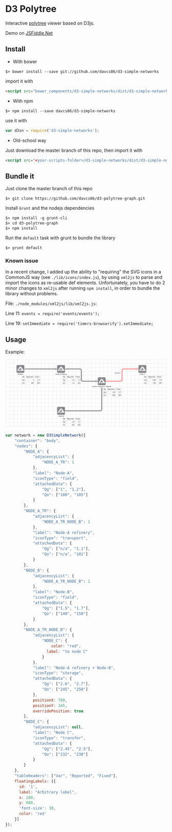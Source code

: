 # D3 Polytree

Interactive [polytree](https://www.google.com/search?q=polytree) viewer based on D3js.

Demo on [JSFiddle.Net](https://jsfiddle.net/yywby23u/1/)

## Install

- With bower

```shell
$> bower install --save git://github.com/davcs86/d3-simple-networks
```

import it with

```html
<script src="bower_components/d3-simple-networks/dist/d3-simple-networks.min.js"></script>
```

- With npm

```shell
$> npm install --save davcs86/d3-simple-networks
```

use it with

```js
var d3sn = require('d3-simple-networks');
```

- Old-school way
 
Just download the master branch of this repo, then import it with 

```html
<script src="<your-scripts-folder>/d3-simple-networks/dist/d3-simple-networks.min.js"></script>
```

## Bundle it

Just clone the master branch of this repo

```shell
$> git clone https://github.com/davcs86/d3-polytree-graph.git
```

Install `Grunt` and the nodejs dependencies

```shell
$> npm install -g grunt-cli
$> cd d3-polytree-graph
$> npm install
```

Run the `default` task with grunt to bundle the library

```shell
$> grunt default
```


### Known issue

In a recent change, I added up the ability to "requiring" the SVG icons in a CommonJS way (see `./lib/icons/index.js`), 
by using `xml2js` to parse and import the icons as re-usable def elements. Unfortunately, you have to do 2 minor changes to
`xml2js` after running `npm install`, in order to bundle the library without problems.

File: `./node_modules/xml2js/lib/xml2js.js`:

Line 11:  `events = require('events/events');`

Line 19:  `setImmediate = require('timers-browserify').setImmediate;`

## Usage

Example:

![Alt text](/dist/screenshot.png?raw=true "Example of usage")

```js
var network = new D3SimpleNetwork({
    "container": "body",
    "nodes": {
        "NODE_A": {
            "adjacencyList": {
                "NODE_A_TR": 1
            },
            "label": "Node-A",
            "iconType": "field",
            "attachedData": {
                "Qg": ["1", "1.2"],
                "Qo": ["100", "105"]
            }
        },
        "NODE_A_TR": {
            "adjacencyList": {
                "NODE_A_TR_NODE_B": 1
            },
            "label": "Node-A refinery",
            "iconType": "transport",
            "attachedData": {
                "Qg": ["n/a", "1.1"],
                "Qo": ["n/a", "101"]
            }
        },
        "NODE_B": {
            "adjacencyList": {
                "NODE_A_TR_NODE_B": 1
            },
            "label": "Node-B",
            "iconType": "field",
            "attachedData": {
                "Qg": ["1.5", "1.7"],
                "Qo": ["140", "150"]
            }
        },
        "NODE_A_TR_NODE_B": {
            "adjacencyList": {
                "NODE_C": {
                	color: "red",
                  label: "to node C"
                }
            },
            "label": "Node-A refinery + Node-B",
            "iconType": "storage",
            "attachedData": {
                "Qg": ["2.6", "2.7"],
                "Qo": ["245", "250"]
            },
            positionX: 780, 
            positionY: 345,
            overridePosition: true
        },
        "NODE_C": {
            "adjacencyList": null,
            "label": "Node C",
            "iconType": "transfer",
            "attachedData": {
                "Qg": ["2.45", "2.5"],
                "Qo": ["232", "230"]
            }
        }
    },
    "tableHeaders": ["Var", "Reported", "Fixed"],
    floatingLabels: [{
      id: '1',
      label: "Arbitrary label",
      x: 200,
      y: 600,
      'font-size': 30,
      color: 'red'
    }]
});
```
